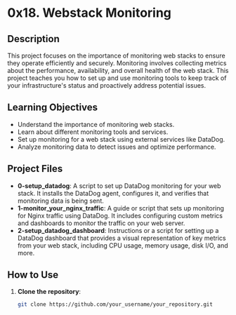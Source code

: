 # 0x18. Webstack Monitoring

## Description

This project focuses on the importance of monitoring web stacks to ensure they operate efficiently and securely. Monitoring involves collecting metrics about the performance, availability, and overall health of the web stack. This project teaches you how to set up and use monitoring tools to keep track of your infrastructure's status and proactively address potential issues.

## Learning Objectives

- Understand the importance of monitoring web stacks.
- Learn about different monitoring tools and services.
- Set up monitoring for a web stack using external services like DataDog.
- Analyze monitoring data to detect issues and optimize performance.

## Project Files

- **0-setup_datadog**: A script to set up DataDog monitoring for your web stack. It installs the DataDog agent, configures it, and verifies that monitoring data is being sent.
- **1-monitor_your_nginx_traffic**: A guide or script that sets up monitoring for Nginx traffic using DataDog. It includes configuring custom metrics and dashboards to monitor the traffic on your web server.
- **2-setup_datadog_dashboard**: Instructions or a script for setting up a DataDog dashboard that provides a visual representation of key metrics from your web stack, including CPU usage, memory usage, disk I/O, and more.

## How to Use

1. **Clone the repository**:
   ```bash
   git clone https://github.com/your_username/your_repository.git

